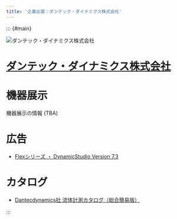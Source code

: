 ```yaml
---
title: '企業出展：ダンテック・ダイナミクス株式会社'
---
```


::: {#main}

![ダンテック・ダイナミクス株式会社](images/sponsors/dantec.png)

# [ダンテック・ダイナミクス株式会社](https://www.dantecdynamics.com/ja/)

# 機器展示 <i class="fas fa-flask"></i>

機器展示の情報 (TBA)

# 広告

- <i class="fas fa-ad"></i> [Flexシリーズ ・ DynamicStudio Version 7.3](files/sponsors/dantec/ad.pdf)

# カタログ

- <i class="fas fa-book-open"></i> [Dantecdynamics社 流体計測カタログ（総合簡易版）](files/sponsors/dantec/catalog.pdf)

:::
